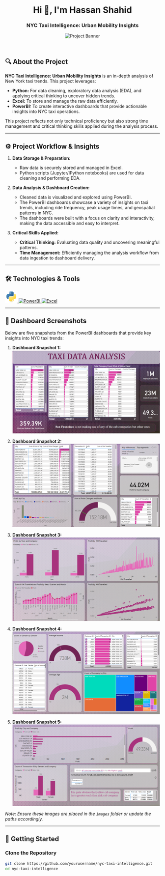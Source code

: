 <h1 align="center">Hi 👋, I'm Hassan Shahid</h1>
<h3 align="center">NYC Taxi Intelligence: Urban Mobility Insights</h3>

<p align="center">
  <img src="images/DALL·E 2025-03-15 11.23.19 - A digital banner for 'NYC Taxi Intelligence_ Urban Mobility Insights'. The background features a stylized map of New York City with highlighted taxi r.webp" alt="Project Banner"/>
</p>

<br />

## 🔍 About the Project

**NYC Taxi Intelligence: Urban Mobility Insights** is an in-depth analysis of New York taxi trends. This project leverages:
- **Python:** For data cleaning, exploratory data analysis (EDA), and applying critical thinking to uncover hidden trends.
- **Excel:** To store and manage the raw data efficiently.
- **PowerBI:** To create interactive dashboards that provide actionable insights into NYC taxi operations.

This project reflects not only technical proficiency but also strong time management and critical thinking skills applied during the analysis process.

---

## ⚙️ Project Workflow & Insights

1. **Data Storage & Preparation:**  
   - Raw data is securely stored and managed in Excel.
   - Python scripts (Jupyter/IPython notebooks) are used for data cleaning and performing EDA.

2. **Data Analysis & Dashboard Creation:**  
   - Cleaned data is visualized and explored using PowerBI.
   - The PowerBI dashboards showcase a variety of insights on taxi trends, including ride frequency, peak usage times, and geospatial patterns in NYC.
   - The dashboards were built with a focus on clarity and interactivity, making the data accessible and easy to interpret.

3. **Critical Skills Applied:**  
   - **Critical Thinking:** Evaluating data quality and uncovering meaningful patterns.
   - **Time Management:** Efficiently managing the analysis workflow from data ingestion to dashboard delivery.

---

## 🛠️ Technologies & Tools

<p align="left">
  <a href="https://www.python.org" target="_blank">
    <img src="https://raw.githubusercontent.com/devicons/devicon/master/icons/python/python-original.svg" alt="Python" width="40" height="40"/>
  </a>
  <a href="https://powerbi.microsoft.com" target="_blank">
    <img src="https://upload.wikimedia.org/wikipedia/commons/f/fb/PowerBI_Logo.svg" alt="PowerBI" width="40" height="40"/>
  </a>
  <a href="https://www.microsoft.com/en-us/microsoft-365/excel" target="_blank">
    <img src="https://raw.githubusercontent.com/devicons/devicon/master/icons/excel/excel-original.svg" alt="Excel" width="40" height="40"/>
  </a>
</p>

---

## 📸 Dashboard Screenshots

Below are five snapshots from the PowerBI dashboards that provide key insights into NYC taxi trends:

1. **Dashboard Snapshot 1:**  
   ![Dashboard Snapshot 1](./images/Screenshot%202025-03-11%20011106.png)

2. **Dashboard Snapshot 2:**  
   ![Dashboard Snapshot 2](./images/Screenshot%202025-03-11%20011129.png)

3. **Dashboard Snapshot 3:**  
   ![Dashboard Snapshot 3](./images/Screenshot%202025-03-15%20110433.png)

4. **Dashboard Snapshot 4:**  
   ![Dashboard Snapshot 4](./images/Screenshot%202025-03-11%20011044.png)

5. **Dashboard Snapshot 5:**  
   ![Dashboard Snapshot 5](./images/Screenshot%202025-03-11%20013343.png)

*Note: Ensure these images are placed in the `images` folder or update the paths accordingly.*

---

## 📝 Getting Started

### Clone the Repository

```bash
git clone https://github.com/yourusername/nyc-taxi-intelligence.git
cd nyc-taxi-intelligence
